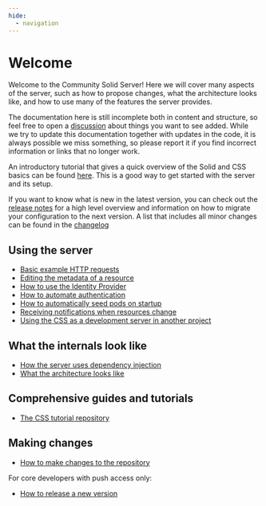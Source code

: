 ```yaml
---
hide:
  - navigation
---
```


# Welcome

Welcome to the Community Solid Server!
Here we will cover many aspects of the server,
such as how to propose changes,
what the architecture looks like,
and how to use many of the features the server provides.

The documentation here is still incomplete both in content and structure, so feel free to open
a [discussion](https://github.com/CommunitySolidServer/CommunitySolidServer/discussions) about things you want to see added.
While we try to update this documentation together with updates in the code,
it is always possible we miss something,
so please report it if you find incorrect information or links that no longer work.

An introductory tutorial that gives a quick overview of the Solid and CSS basics can be found
[here](https://github.com/CommunitySolidServer/tutorials/blob/main/getting-started.md).
This is a good way to get started with the server and its setup.

If you want to know what is new in the latest version,
you can check out the [release notes](https://github.com/CommunitySolidServer/CommunitySolidServer/blob/main/RELEASE_NOTES.md)
for a high level overview and information on how to migrate your configuration to the next version.
A list that includes all minor changes can be found in
the [changelog](https://github.com/CommunitySolidServer/CommunitySolidServer/blob/main/CHANGELOG.md)

## Using the server

* [Basic example HTTP requests](usage/example-requests.md)
* [Editing the metadata of a resource](usage/metadata.md)
* [How to use the Identity Provider](usage/identity-provider.md)
* [How to automate authentication](usage/client-credentials.md)
* [How to automatically seed pods on startup](usage/seeding-pods.md)
* [Receiving notifications when resources change](usage/notifications.md)
* [Using the CSS as a development server in another project](usage/dev-configuration.md)

## What the internals look like

* [How the server uses dependency injection](architecture/dependency-injection.md)
* [What the architecture looks like](architecture/overview.md)

## Comprehensive guides and tutorials

* [The CSS tutorial repository](https://github.com/CommunitySolidServer/tutorials/)

## Making changes

* [How to make changes to the repository](contributing/making-changes.md)

For core developers with push access only:

* [How to release a new version](contributing/release.md)
